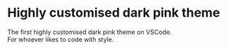 # Highly customised dark pink theme

The first highly customised dark pink theme on VSCode.  
For whoever likes to code with style.